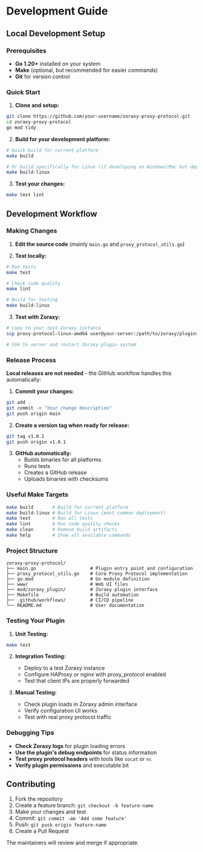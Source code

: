 # Development Guide

## Local Development Setup

### Prerequisites

- **Go 1.20+** installed on your system
- **Make** (optional, but recommended for easier commands)
- **Git** for version control

### Quick Start

1. **Clone and setup:**
```bash
git clone https://github.com/your-username/zoraxy-proxy-protocol.git
cd zoraxy-proxy-protocol
go mod tidy
```

2. **Build for your development platform:**
```bash
# Quick build for current platform
make build

# Or build specifically for Linux (if developing on Windows/Mac but deploying to Linux)
make build-linux
```

3. **Test your changes:**
```bash
make test lint
```

## Development Workflow

### Making Changes

1. **Edit the source code** (mainly `main.go` and `proxy_protocol_utils.go`)

2. **Test locally:**
```bash
# Run tests
make test

# Check code quality
make lint

# Build for testing
make build-linux
```

3. **Test with Zoraxy:**
```bash
# Copy to your test Zoraxy instance
scp proxy-protocol-linux-amd64 user@your-server:/path/to/zoraxy/plugins/proxy-protocol

# SSH to server and restart Zoraxy plugin system
```

### Release Process

**Local releases are not needed** - the GitHub workflow handles this automatically:

1. **Commit your changes:**
```bash
git add .
git commit -m "Your change description"
git push origin main
```

2. **Create a version tag when ready for release:**
```bash
git tag v1.0.1
git push origin v1.0.1
```

3. **GitHub automatically:**
   - Builds binaries for all platforms
   - Runs tests
   - Creates a GitHub release
   - Uploads binaries with checksums

### Useful Make Targets

```bash
make build       # Build for current platform
make build-linux # Build for Linux (most common deployment)
make test        # Run all tests
make lint        # Run code quality checks
make clean       # Remove build artifacts
make help        # Show all available commands
```

### Project Structure

```
zoraxy-proxy-protocol/
├── main.go                    # Plugin entry point and configuration
├── proxy_protocol_utils.go    # Core Proxy Protocol implementation
├── go.mod                     # Go module definition
├── www/                       # Web UI files
├── mod/zoraxy_plugin/         # Zoraxy plugin interface
├── Makefile                   # Build automation
├── .github/workflows/         # CI/CD pipeline
└── README.md                  # User documentation
```

### Testing Your Plugin

1. **Unit Testing:**
```bash
make test
```

2. **Integration Testing:**
   - Deploy to a test Zoraxy instance
   - Configure HAProxy or nginx with proxy_protocol enabled
   - Test that client IPs are properly forwarded

3. **Manual Testing:**
   - Check plugin loads in Zoraxy admin interface
   - Verify configuration UI works
   - Test with real proxy protocol traffic

### Debugging Tips

- **Check Zoraxy logs** for plugin loading errors
- **Use the plugin's debug endpoints** for status information
- **Test proxy protocol headers** with tools like `socat` or `nc`
- **Verify plugin permissions** and executable bit

## Contributing

1. Fork the repository
2. Create a feature branch: `git checkout -b feature-name`
3. Make your changes and test
4. Commit: `git commit -am 'Add some feature'`
5. Push: `git push origin feature-name`
6. Create a Pull Request

The maintainers will review and merge if appropriate. 
